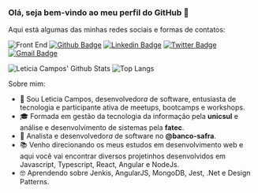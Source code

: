 ### Olá, seja bem-vindo ao meu perfil do GitHub 👋
Aqui está algumas das minhas redes sociais e formas de contatos:

![Front End](https://camo.githubusercontent.com/95a6f74b6744aca51c2b5c55d6f002f7280b439b/68747470733a2f2f696d672e736869656c64732e696f2f62616467652f46726f6e7420456e642d416e67756c61722d663535323437)
[![Github Badge](https://img.shields.io/badge/-Github-000?style=flat-square&logo=Github&logoColor=white&link=https://github.com/leticiacamposs2)](https://github.com/leticiacamposs2)
[![Linkedin Badge](https://img.shields.io/badge/-LinkedIn-blue?style=flat-square&logo=Linkedin&logoColor=white&link=https://www.linkedin.com/in/leticiacamposs/)](https://www.linkedin.com/in/leticiacamposs/)
[![Twitter Badge](https://img.shields.io/badge/-Twitter-1ca0f1?style=flat-square&labelColor=1ca0f1&logo=twitter&logoColor=white&link=https://twitter.com/leehcamposs2)](https://twitter.com/leehcamposs2)
[![Gmail Badge](https://img.shields.io/badge/-leehcamposs@gmail.com-c14438?style=flat-square&logo=Gmail&logoColor=white&link=mailto:leehcamposs@gmail.com)](mailto:leehcamposs@gmail.com)

![Leticia Campos' Github Stats](https://github-readme-stats.vercel.app/api?username=leticiacamposs2&show_icons=true)
![Top Langs](https://github-readme-stats.vercel.app/api/top-langs/?username=leticiacamposs2&layout=compact)

Sobre mim:

- 👩 Sou Leticia Campos, desenvolvedor<i>a</i> de software, entusiasta de tecnologia e participante ativa de meetups, bootcamps e workshops.
- 🎓 Formada em gestão da tecnologia da informação pela <strong>unicsul</strong> e análise e desenvolvimento de sistemas pela <strong>fatec</strong>.
- 💼 Analista e desenvolvedor<i>a</i> de software no <strong>@banco-safra</strong>.
- 📚 Venho direcionando os meus estudos em desenvolvimento web e aqui você vai encontrar diversos projetinhos desenvolvidos em Javascript, Typescript, React, Angular e NodeJs.
- 🤓 Aprendendo sobre Jenkis, AngularJS, MongoDB, Jest, .Net e Design Patterns.
